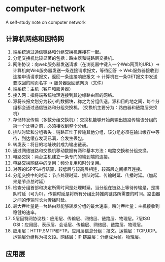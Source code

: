 # computer-network
A self-study note on computer network

## 计算机网络和因特网
1. 端系统通过通信链路和分组交换机连接在一起。<br>
2. 分组交换机比较显著的包括：路由器和链路层交换机。<br>
3. 网络协议：向web服务器发送请求（在浏览器中键入一个Web网页的URL）-> 计算机向Web服务器发送一条连接请求报文，等待回答 -> Web服务器接收到连接申请请求报文，返回一条连接响应报文 -> 计算机在一条GET报文中发送要取回的网页名字 -> 服务器返回该网页（文件）<br>
4. 端系统：主机（客户和服务器）<br>
5. 接入网：指将端系统物理连接到其边缘路由器的网络。<br>
6. 源将长报文划分为较小的数据块，称之为分组传送。源和目的地之间，每个分组都会通过通信链路和分组交换机。（交换机主要分为：路由器和链路层交换机）<br>
7. 存储转发传输（多数分组交换机）：交换机能够开始向输出链路传输该分组的第一个比特之前，必须接收到整个分组。<br>
8. 排队时延和分组丢失：链路正忙于传输其他分组，该分组必须在输出缓存中等待，到达缓存发现已满，会发生丢包。<br>
9. 转发表：将目的地址映射成为输出链表。<br>
10. 通过网络链路和交换机移动数据有两种基本方法：电路交换和分组交换。<br>
11. 电路交换：两台主机建立一条专门的端到端的连接。<br>
12. 电路交换网络中的复用：频分复用和时分复用。<br>
13. 对等的ISP不进行结算，较低层与较高层相连，较高层之间相互连接。<br>
14. 分组交换中的时延：节点处理时延、排队时延、传输时延、传播时延。（加起来是节点总时延）<br>
15. 检查分组首部和决定所需时间是处理时延，当分组在链路上等待传输是，是排队时延（可为0），传输时延是将所有分组比特推向链路所需要的时间。路由器之间的传输时长为传播时延。<br>
16. 最大吞吐量是一台路由器能够转发分组的最大速率。瞬时吞吐量：主机接收到稳健的速率。<br>
17. 5层因特网协议栈：应用层、传输层、网络层、链路层、物理层。7层ISO OSI：应用层、表示层、会话层、传输层、网络层、链路层、物理层。<br>
18. 应用层：HTTP,SMTP和FTP。应用层信息分组：报文。运输层：TCP,UDP。运输层分组称为报文段。网络层：IP 链路层：分组成为帧。物理层。<br>

## 应用层

